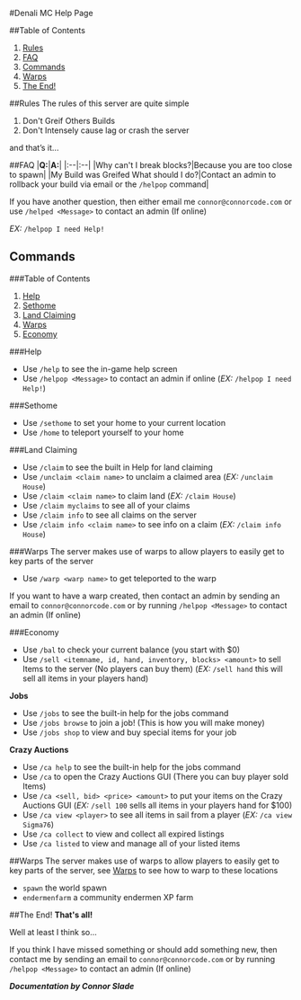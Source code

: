#Denali MC Help Page

##Table of Contents
1. [Rules](#toc_2)
2. [FAQ](#toc_3)
3. [Commands](#toc_5)
4. [Warps](#toc_11)
5. [The End!](#toc_12)

##Rules
The rules of this server are quite simple

1. Don't Greif Others Builds
2. Don't Intensely cause lag or crash the server

and that’s it...

##FAQ
|**Q:**|**A:**|
|:--|:--|
|Why can't I break blocks?|Because you are too close to spawn|
|My Build was Greifed What should I do?|Contact an admin to rollback your build via email or the ```/helpop``` command|

If you have another question, then either email me ```connor@connorcode.com``` or use ```/helped <Message>``` to contact an admin (If online) 

*EX:* ```/helpop I need Help!```

## Commands
###Table of Contents
1. [Help](#toc_6)
2. [Sethome](#toc_7)
3. [Land Claiming](#toc_8)
4. [Warps](#toc_9)
5. [Economy](#toc_10)


###Help
- Use ```/help``` to see the in-game help screen
- Use ```/helpop <Message>``` to contact an admin if online (*EX:* ```/helpop I need Help!```)

###Sethome
- Use ```/sethome``` to set your home to your current location
- Use ```/home``` to teleport yourself to your home

###Land Claiming
- Use ```/claim``` to see the built in Help for land claiming
- Use ```/unclaim <claim name>``` to unclaim a claimed area (*EX:* ```/unclaim House```)
- Use ```/claim <claim name>``` to claim land (*EX:* ```/claim House```)
- Use ```/claim myclaims``` to see all of your claims
- Use ```/claim info``` to see all claims on the server
- Use ```/claim info <claim name>``` to see info on a claim (*EX:* ```/claim info House```)

###Warps
The server makes use of warps to allow players to easily get to key parts of the server

- Use ```/warp <warp name>``` to get teleported to the warp

If you want to have a warp created, then contact an admin by sending an email to ```connor@connorcode.com``` or by running ```/helpop <Message>``` to contact an admin (If online) 

###Economy
- Use ```/bal``` to check your current balance (you start with $0)
- Use ```/sell <itemname, id, hand, inventory, blocks> <amount>``` to sell Items to the server (No players can buy them) (*EX:* ```/sell hand``` this will sell all items in your players hand)

**Jobs**

- Use ```/jobs``` to see the built-in help for the jobs command
- Use ```/jobs browse``` to join a job! (This is how you will make money)
- Use ```/jobs shop``` to view and buy special items for your job

**Crazy Auctions**

- Use ```/ca help``` to see the built-in help for the jobs command
- Use ```/ca``` to open the Crazy Auctions GUI (There you can buy player sold Items)
- Use ```/ca <sell, bid> <price> <amount>``` to put your items on the Crazy Auctions GUI (*EX:* ```/sell 100``` sells all items in your players hand for $100)
- Use ```/ca view <player>``` to see all items in sail from a player (*EX:* ```/ca view Sigma76```)
- Use ```/ca collect``` to view and collect all expired listings
- Use ```/ca listed``` to view and manage all of your listed items

##Warps
The server makes use of warps to allow players to easily get to key parts of the server, see [Warps]() to see how to warp to these locations

- ```spawn``` the world spawn
- ```endermenfarm``` a community endermen XP farm

##The End!
**That's all!**

Well at least I think so...

If you think I have missed something or should add something new, then contact me by sending an email to ```connor@connorcode.com``` or by running ```/helpop <Message>``` to contact an admin (If online) 

***_Documentation by Connor Slade_***

